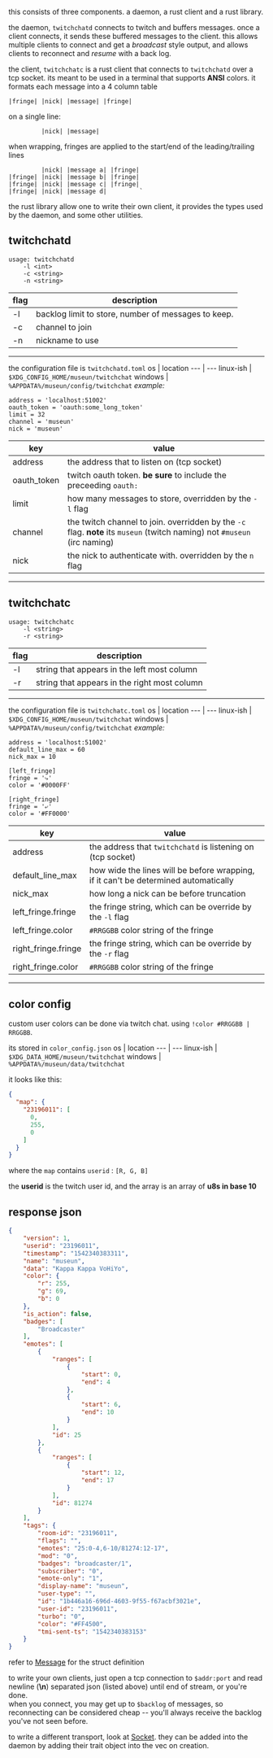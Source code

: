 this consists of three components.
a daemon, a rust client and a rust library.

the daemon, `twitchchatd` connects to twitch and buffers messages. once a client connects, it sends these buffered messages to the client. this allows multiple clients to connect and get a *broadcast* style output, and allows clients to reconnect and *resume* with a back log.

the client, `twitchchatc` is a rust client that connects to `twitchchatd` over a tcp socket. its meant to be used in a terminal that supports **ANSI** colors. it formats each message into a 4 column table

```
|fringe| |nick| |message| |fringe|
```

on a single line:
```
         |nick| |message|        
```

when wrapping, fringes are applied to the start/end of the leading/trailing lines
```
         |nick| |message a| |fringe|
|fringe| |nick| |message b| |fringe|
|fringe| |nick| |message c| |fringe|
|fringe| |nick| |message d|         `
```

the rust library allow one to write their own client, it provides the types used by the daemon, and some other utilities.

## twitchchatd
```
usage: twitchchatd
    -l <int>
    -c <string>
    -n <string>
```
| flag | description |
--- | ---
-l | backlog limit to store, number of messages to keep.
-c | channel to join
-n | nickname to use
---
the configuration file is `twitchchatd.toml`
os | location
--- | ---
linux-ish | `$XDG_CONFIG_HOME/museun/twitchchat`
windows | `%APPDATA%/museun/config/twitchchat` 
*example:*
```
address = 'localhost:51002'
oauth_token = 'oauth:some_long_token'
limit = 32
channel = 'museun'
nick = 'museun'
```
key | value
--- | ---
address |  the address that to listen on (tcp socket)
oauth_token | twitch oauth token. **be sure** to include the preceeding `oauth:`
limit  | how many messages to store, overridden by the `-l` flag
channel | the twitch channel to join. overridden by the `-c` flag. **note** its `museun` (twitch naming) not `#museun` (irc naming)
nick | the nick to authenticate with. overridden by the `n` flag
---
## twitchchatc
```
usage: twitchchatc
    -l <string>
    -r <string>
```
| flag | description |
--- | ---
-l | string that appears in the left most column
-r | string that appears in the right most column
---
the configuration file is `twitchchatc.toml`
os | location
--- | ---
linux-ish | `$XDG_CONFIG_HOME/museun/twitchchat`
windows | `%APPDATA%/museun/config/twitchchat` 
*example:*
```
address = 'localhost:51002'
default_line_max = 60
nick_max = 10

[left_fringe]
fringe = '⤷'
color = '#0000FF'

[right_fringe]
fringe = '⤶'
color = '#FF0000'
```
key | value
--- | ---
address |  the address that `twitchchatd` is listening on (tcp socket)
default_line_max |  how wide the lines will be before wrapping, if it can't be determined automatically
nick_max | how long a nick can be before truncation
left_fringe.fringe | the fringe string, which can be override by the `-l` flag
left_fringe.color | `#RRGGBB` color string of the fringe
right_fringe.fringe | the fringe string, which can be override by the `-r` flag
right_fringe.color | `#RRGGBB` color string of the fringe
---
## color config
custom user colors can be done via twitch chat. using `!color #RRGGBB | RRGGBB`.

its stored in `color_config.json`
os | location
--- | ---
linux-ish | `$XDG_DATA_HOME/museun/twitchchat`
windows | `%APPDATA%/museun/data/twitchchat` 

it looks like this:
```json
{
  "map": {
    "23196011": [
      0,
      255,
      0
    ]
  }
}
```
where the `map` contains `userid` : `[R, G, B]`

the **userid** is the twitch user id, and the array is an array of **u8s in base 10**
## response json
```json
{
    "version": 1,
    "userid": "23196011",
    "timestamp": "1542340383311",
    "name": "museun",
    "data": "Kappa Kappa VoHiYo",
    "color": {
        "r": 255,
        "g": 69,
        "b": 0
    },
    "is_action": false,
    "badges": [
        "Broadcaster"
    ],
    "emotes": [
        {
            "ranges": [
                {
                    "start": 0,
                    "end": 4
                },
                {
                    "start": 6,
                    "end": 10
                }
            ],
            "id": 25
        },
        {
            "ranges": [
                {
                    "start": 12,
                    "end": 17
                }
            ],
            "id": 81274
        }
    ],
    "tags": {
        "room-id": "23196011",
        "flags": "",
        "emotes": "25:0-4,6-10/81274:12-17",
        "mod": "0",
        "badges": "broadcaster/1",
        "subscriber": "0",
        "emote-only": "1",
        "display-name": "museun",
        "user-type": "",
        "id": "1b446a16-696d-4603-9f55-f67acbf3021e",
        "user-id": "23196011",
        "turbo": "0",
        "color": "#FF4500",
        "tmi-sent-ts": "1542340383153"
    }
}
```
refer to [Message](twitchchat/src/message.rs) for the struct definition

to write your own clients, just open a tcp connection to `$addr:port` and read newline (**\n**) separated json (listed above) until end of stream, or you're done.<br>
when you connect, you may get up to `$backlog` of messages, so reconnecting can be considered cheap -- you'll always receive the backlog you've not seen before.

to write a different transport, look at [Socket](twitchchat/src/transports/socket.rs). they can be added into the daemon by adding their trait object into the vec on creation.
